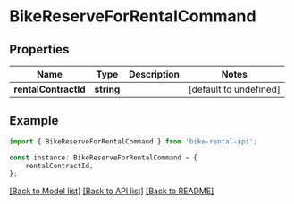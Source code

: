 # BikeReserveForRentalCommand


## Properties

Name | Type | Description | Notes
------------ | ------------- | ------------- | -------------
**rentalContractId** | **string** |  | [default to undefined]

## Example

```typescript
import { BikeReserveForRentalCommand } from 'bike-rental-api';

const instance: BikeReserveForRentalCommand = {
    rentalContractId,
};
```

[[Back to Model list]](../README.md#documentation-for-models) [[Back to API list]](../README.md#documentation-for-api-endpoints) [[Back to README]](../README.md)

